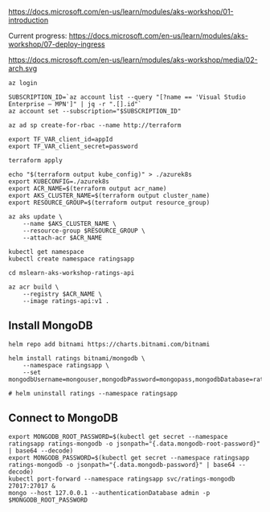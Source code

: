 https://docs.microsoft.com/en-us/learn/modules/aks-workshop/01-introduction

Current progress:  https://docs.microsoft.com/en-us/learn/modules/aks-workshop/07-deploy-ingress

https://docs.microsoft.com/en-us/learn/modules/aks-workshop/media/02-arch.svg

```
az login

SUBSCRIPTION_ID=`az account list --query "[?name == 'Visual Studio Enterprise – MPN']" | jq -r ".[].id"`
az account set --subscription="$SUBSCRIPTION_ID"
```

```
az ad sp create-for-rbac --name http://terraform

export TF_VAR_client_id=appId
export TF_VAR_client_secret=password
```

```
terraform apply

echo "$(terraform output kube_config)" > ./azurek8s
export KUBECONFIG=./azurek8s
export ACR_NAME=$(terraform output acr_name)
export AKS_CLUSTER_NAME=$(terraform output cluster_name)
export RESOURCE_GROUP=$(terraform output resource_group)

az aks update \
    --name $AKS_CLUSTER_NAME \
    --resource-group $RESOURCE_GROUP \
    --attach-acr $ACR_NAME
```

```
kubectl get namespace
kubectl create namespace ratingsapp
```

```
cd mslearn-aks-workshop-ratings-api

az acr build \
    --registry $ACR_NAME \
    --image ratings-api:v1 .
```

## Install MongoDB
```
helm repo add bitnami https://charts.bitnami.com/bitnami

helm install ratings bitnami/mongodb \
    --namespace ratingsapp \
    --set mongodbUsername=mongouser,mongodbPassword=mongopass,mongodbDatabase=ratingsdb

# helm uninstall ratings --namespace ratingsapp
```

## Connect to MongoDB
```
export MONGODB_ROOT_PASSWORD=$(kubectl get secret --namespace ratingsapp ratings-mongodb -o jsonpath="{.data.mongodb-root-password}" | base64 --decode)
export MONGODB_PASSWORD=$(kubectl get secret --namespace ratingsapp ratings-mongodb -o jsonpath="{.data.mongodb-password}" | base64 --decode)
kubectl port-forward --namespace ratingsapp svc/ratings-mongodb 27017:27017 &
mongo --host 127.0.0.1 --authenticationDatabase admin -p $MONGODB_ROOT_PASSWORD
```
